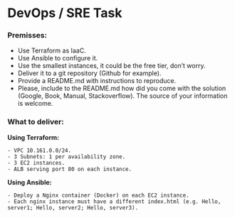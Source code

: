 # DevOps / SRE Task

### Premisses:
- Use Terraform as IaaC.
- Use Ansible to configure it.
- Use the smallest instances, it could be the free tier, don’t worry.
- Deliver it to a git repository (Github for example).
- Provide a README.md with instructions to reproduce.
- Please, include to the README.md how did you come with the solution (Google, Book, Manual, Stackoverflow). The source of your information is welcome.

### What to deliver:
**Using Terraform:**
```
- VPC 10.161.0.0/24.
- 3 Subnets: 1 per availability zone.
- 3 EC2 instances.
- ALB serving port 80 on each instance.
```

**Using Ansible:**
```
- Deploy a Nginx container (Docker) on each EC2 instance.
- Each nginx instance must have a different index.html (e.g. Hello, server1; Hello, server2; Hello, server3).
```
